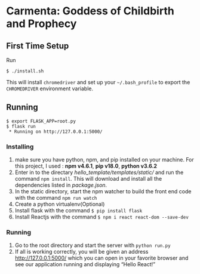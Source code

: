 # Carmenta: Goddess of Childbirth and Prophecy

## First Time Setup

Run

```
$ ./install.sh
```

This will install `chromedriver` and set up your `~/.bash_profile` to export the `CHROMEDRIVER` environment variable.

## Running

```
$ export FLASK_APP=root.py
$ flask run
 * Running on http://127.0.0.1:5000/
```
### Installing
1. make sure you have python, npm, and pip installed on your machine.
For this project, I used : **npm v4.6.1**, **pip v18.0**, **python v3.6.2**
2. Enter in to the directary *hello_template/templates/static/* and run the command `npm install`. This will download and install all the dependencies listed in *package.json*.
3. In the static directory, start the npm watcher to build the front end code with the command `npm run watch`
4. Create a python virtualenv(Optional)
5. Install flask with the command `$ pip install flask`
6. Install Reactjs with the command `$ npm i react react-dom --save-dev`
### Running
1. Go to the root directory and start the server with `python run.py`
2. If all is working correctly, you will be given an address http://127.0.0.1:5000/ which you can open in your favorite browser and see our application running and displaying “Hello React!”
